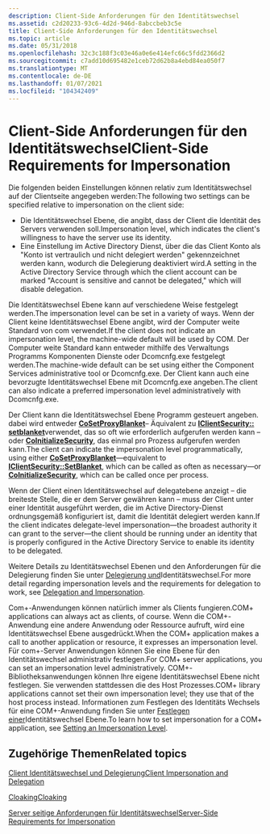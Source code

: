```yaml
---
description: Client-Side Anforderungen für den Identitätswechsel
ms.assetid: c2d20233-93c6-4d2d-946d-8abccbeb3c5e
title: Client-Side Anforderungen für den Identitätswechsel
ms.topic: article
ms.date: 05/31/2018
ms.openlocfilehash: 32c3c188f3c03e46a0e6e414efc66c5fdd2366d2
ms.sourcegitcommit: c7add10d695482e1ceb72d62b8a4ebd84ea050f7
ms.translationtype: MT
ms.contentlocale: de-DE
ms.lasthandoff: 01/07/2021
ms.locfileid: "104342409"
---
```

# <a name="client-side-requirements-for-impersonation"></a><span data-ttu-id="4633e-103">Client-Side Anforderungen für den Identitätswechsel</span><span class="sxs-lookup"><span data-stu-id="4633e-103">Client-Side Requirements for Impersonation</span></span>

<span data-ttu-id="4633e-104">Die folgenden beiden Einstellungen können relativ zum Identitätswechsel auf der Clientseite angegeben werden:</span><span class="sxs-lookup"><span data-stu-id="4633e-104">The following two settings can be specified relative to impersonation on the client side:</span></span>

-   <span data-ttu-id="4633e-105">Die Identitätswechsel Ebene, die angibt, dass der Client die Identität des Servers verwenden soll.</span><span class="sxs-lookup"><span data-stu-id="4633e-105">Impersonation level, which indicates the client's willingness to have the server use its identity.</span></span>
-   <span data-ttu-id="4633e-106">Eine Einstellung im Active Directory Dienst, über die das Client Konto als "Konto ist vertraulich und nicht delegiert werden" gekennzeichnet werden kann, wodurch die Delegierung deaktiviert wird.</span><span class="sxs-lookup"><span data-stu-id="4633e-106">A setting in the Active Directory Service through which the client account can be marked "Account is sensitive and cannot be delegated," which will disable delegation.</span></span>

<span data-ttu-id="4633e-107">Die Identitätswechsel Ebene kann auf verschiedene Weise festgelegt werden.</span><span class="sxs-lookup"><span data-stu-id="4633e-107">The impersonation level can be set in a variety of ways.</span></span> <span data-ttu-id="4633e-108">Wenn der Client keine Identitätswechsel Ebene angibt, wird der Computer weite Standard von com verwendet.</span><span class="sxs-lookup"><span data-stu-id="4633e-108">If the client does not indicate an impersonation level, the machine-wide default will be used by COM.</span></span> <span data-ttu-id="4633e-109">Der Computer weite Standard kann entweder mithilfe des Verwaltungs Programms Komponenten Dienste oder Dcomcnfg.exe festgelegt werden.</span><span class="sxs-lookup"><span data-stu-id="4633e-109">The machine-wide default can be set using either the Component Services administrative tool or Dcomcnfg.exe.</span></span> <span data-ttu-id="4633e-110">Der Client kann auch eine bevorzugte Identitätswechsel Ebene mit Dcomcnfg.exe angeben.</span><span class="sxs-lookup"><span data-stu-id="4633e-110">The client can also indicate a preferred impersonation level administratively with Dcomcnfg.exe.</span></span>

<span data-ttu-id="4633e-111">Der Client kann die Identitätswechsel Ebene Programm gesteuert angeben. dabei wird entweder [**CoSetProxyBlanket**](/windows/desktop/api/combaseapi/nf-combaseapi-cosetproxyblanket)– Äquivalent zu [**IClientSecurity:: setblanket**](/windows/desktop/api/objidl/nf-objidl-iclientsecurity-setblanket)verwendet, das so oft wie erforderlich aufgerufen werden kann – oder [**CoInitializeSecurity**](/windows/desktop/api/combaseapi/nf-combaseapi-coinitializesecurity), das einmal pro Prozess aufgerufen werden kann.</span><span class="sxs-lookup"><span data-stu-id="4633e-111">The client can indicate the impersonation level programmatically, using either [**CoSetProxyBlanket**](/windows/desktop/api/combaseapi/nf-combaseapi-cosetproxyblanket)—equivalent to [**IClientSecurity::SetBlanket**](/windows/desktop/api/objidl/nf-objidl-iclientsecurity-setblanket), which can be called as often as necessary—or [**CoInitializeSecurity**](/windows/desktop/api/combaseapi/nf-combaseapi-coinitializesecurity), which can be called once per process.</span></span>

<span data-ttu-id="4633e-112">Wenn der Client einen Identitätswechsel auf delegatebene anzeigt – die breiteste Stelle, die er dem Server gewähren kann – muss der Client unter einer Identität ausgeführt werden, die im Active Directory-Dienst ordnungsgemäß konfiguriert ist, damit die Identität delegiert werden kann.</span><span class="sxs-lookup"><span data-stu-id="4633e-112">If the client indicates delegate-level impersonation—the broadest authority it can grant to the server—the client should be running under an identity that is properly configured in the Active Directory Service to enable its identity to be delegated.</span></span>

<span data-ttu-id="4633e-113">Weitere Details zu Identitätswechsel Ebenen und den Anforderungen für die Delegierung finden Sie unter [Delegierung und](/windows/desktop/com/delegation-and-impersonation)Identitätswechsel.</span><span class="sxs-lookup"><span data-stu-id="4633e-113">For more detail regarding impersonation levels and the requirements for delegation to work, see [Delegation and Impersonation](/windows/desktop/com/delegation-and-impersonation).</span></span>

<span data-ttu-id="4633e-114">Com+-Anwendungen können natürlich immer als Clients fungieren.</span><span class="sxs-lookup"><span data-stu-id="4633e-114">COM+ applications can always act as clients, of course.</span></span> <span data-ttu-id="4633e-115">Wenn die COM+-Anwendung eine andere Anwendung oder Ressource aufruft, wird eine Identitätswechsel Ebene ausgedrückt.</span><span class="sxs-lookup"><span data-stu-id="4633e-115">When the COM+ application makes a call to another application or resource, it expresses an impersonation level.</span></span> <span data-ttu-id="4633e-116">Für com+-Server Anwendungen können Sie eine Ebene für den Identitätswechsel administrativ festlegen.</span><span class="sxs-lookup"><span data-stu-id="4633e-116">For COM+ server applications, you can set an impersonation level administratively.</span></span> <span data-ttu-id="4633e-117">COM+-Bibliotheksanwendungen können Ihre eigene Identitätswechsel Ebene nicht festlegen. Sie verwenden stattdessen die des Host Prozesses.</span><span class="sxs-lookup"><span data-stu-id="4633e-117">COM+ library applications cannot set their own impersonation level; they use that of the host process instead.</span></span> <span data-ttu-id="4633e-118">Informationen zum Festlegen des Identitäts Wechsels für eine COM+-Anwendung finden Sie unter [Festlegen einer](setting-an-impersonation-level.md)Identitätswechsel Ebene.</span><span class="sxs-lookup"><span data-stu-id="4633e-118">To learn how to set impersonation for a COM+ application, see [Setting an Impersonation Level](setting-an-impersonation-level.md).</span></span>

## <a name="related-topics"></a><span data-ttu-id="4633e-119">Zugehörige Themen</span><span class="sxs-lookup"><span data-stu-id="4633e-119">Related topics</span></span>

<dl> <dt>

[<span data-ttu-id="4633e-120">Client Identitätswechsel und Delegierung</span><span class="sxs-lookup"><span data-stu-id="4633e-120">Client Impersonation and Delegation</span></span>](client-impersonation-and-delegation.md)
</dt> <dt>

[<span data-ttu-id="4633e-121">Cloaking</span><span class="sxs-lookup"><span data-stu-id="4633e-121">Cloaking</span></span>](cloaking.md)
</dt> <dt>

[<span data-ttu-id="4633e-122">Server seitige Anforderungen für Identitätswechsel</span><span class="sxs-lookup"><span data-stu-id="4633e-122">Server-Side Requirements for Impersonation</span></span>](server-side-requirements-for-impersonation.md)
</dt> </dl>

 

 
